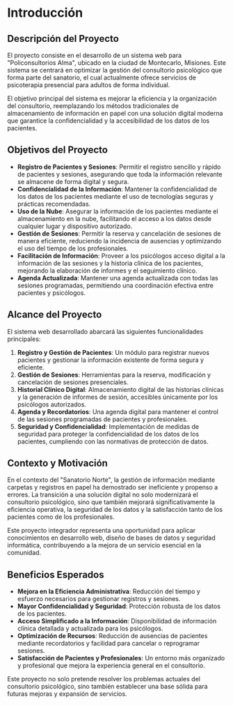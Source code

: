# Introducción

## Descripción del Proyecto

El proyecto consiste en el desarrollo de un sistema web para "Policonsultorios Alma", ubicado en la ciudad de Montecarlo, Misiones. Este sistema se centrará en optimizar la gestión del consultorio psicológico que forma parte del sanatorio, el cual actualmente ofrece servicios de psicoterapia presencial para adultos de forma individual.

El objetivo principal del sistema es mejorar la eficiencia y la organización del consultorio, reemplazando los métodos tradicionales de almacenamiento de información en papel con una solución digital moderna que garantice la confidencialidad y la accesibilidad de los datos de los pacientes.

## Objetivos del Proyecto

- **Registro de Pacientes y Sesiones**: Permitir el registro sencillo y rápido de pacientes y sesiones, asegurando que toda la información relevante se almacene de forma digital y segura.
- **Confidencialidad de la Información**: Mantener la confidencialidad de los datos de los pacientes mediante el uso de tecnologías seguras y prácticas recomendadas.
- **Uso de la Nube**: Asegurar la información de los pacientes mediante el almacenamiento en la nube, facilitando el acceso a los datos desde cualquier lugar y dispositivo autorizado.
- **Gestión de Sesiones**: Permitir la reserva y cancelación de sesiones de manera eficiente, reduciendo la incidencia de ausencias y optimizando el uso del tiempo de los profesionales.
- **Facilitación de Información**: Proveer a los psicólogos acceso digital a la información de las sesiones y la historia clínica de los pacientes, mejorando la elaboración de informes y el seguimiento clínico.
- **Agenda Actualizada**: Mantener una agenda actualizada con todas las sesiones programadas, permitiendo una coordinación efectiva entre pacientes y psicólogos.

## Alcance del Proyecto

El sistema web desarrollado abarcará las siguientes funcionalidades principales:

1. **Registro y Gestión de Pacientes**: Un módulo para registrar nuevos pacientes y gestionar la información existente de forma segura y eficiente.
2. **Gestión de Sesiones**: Herramientas para la reserva, modificación y cancelación de sesiones presenciales.
3. **Historial Clínico Digital**: Almacenamiento digital de las historias clínicas y la generación de informes de sesión, accesibles únicamente por los psicólogos autorizados.
4. **Agenda y Recordatorios**: Una agenda digital para mantener el control de las sesiones programadas de pacientes y profesionales.
5. **Seguridad y Confidencialidad**: Implementación de medidas de seguridad para proteger la confidencialidad de los datos de los pacientes, cumpliendo con las normativas de protección de datos.

## Contexto y Motivación

En el contexto del "Sanatorio Norte", la gestión de información mediante carpetas y registros en papel ha demostrado ser ineficiente y propenso a errores. La transición a una solución digital no solo modernizará el consultorio psicológico, sino que también mejorará significativamente la eficiencia operativa, la seguridad de los datos y la satisfacción tanto de los pacientes como de los profesionales.

Este proyecto integrador representa una oportunidad para aplicar conocimientos en desarrollo web, diseño de bases de datos y seguridad informática, contribuyendo a la mejora de un servicio esencial en la comunidad.

## Beneficios Esperados

- **Mejora en la Eficiencia Administrativa**: Reducción del tiempo y esfuerzo necesarios para gestionar registros y sesiones.
- **Mayor Confidencialidad y Seguridad**: Protección robusta de los datos de los pacientes.
- **Acceso Simplificado a la Información**: Disponibilidad de información clínica detallada y actualizada para los psicólogos.
- **Optimización de Recursos**: Reducción de ausencias de pacientes mediante recordatorios y facilidad para cancelar o reprogramar sesiones.
- **Satisfacción de Pacientes y Profesionales**: Un entorno más organizado y profesional que mejora la experiencia general en el consultorio.

Este proyecto no solo pretende resolver los problemas actuales del consultorio psicológico, sino también establecer una base sólida para futuras mejoras y expansión de servicios.

